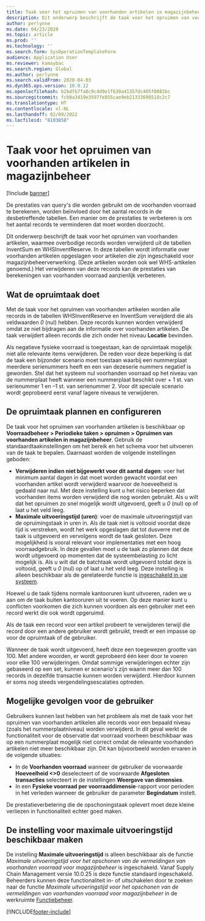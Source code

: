 ```yaml
---
title: Taak voor het opruimen van voorhanden artikelen in magazijnbeheer
description: Dit onderwerp beschrijft de taak voor het opruimen van voorhanden artikelen, waardoor de systeemprestaties worden verbeterd door gerelateerde maar onnodige records te identificeren en te verwijderen.
author: perlynne
ms.date: 04/23/2020
ms.topic: article
ms.prod: ''
ms.technology: ''
ms.search.form: SysOperationTemplateForm
audience: Application User
ms.reviewer: kamaybac
ms.search.region: Global
ms.author: perlynne
ms.search.validFrom: 2020-04-03
ms.dyn365.ops.version: 10.0.12
ms.openlocfilehash: b2bdfb7fa0c9c4d9e1f630a41357dc405f0082bc
ms.sourcegitcommit: fcb8a3419e3597fe855cae9eb21333698518c2c7
ms.translationtype: HT
ms.contentlocale: nl-NL
ms.lasthandoff: 02/09/2022
ms.locfileid: "8103858"
---
```

# <a name="warehouse-management-on-hand-entries-cleanup-job"></a>Taak voor het opruimen van voorhanden artikelen in magazijnbeheer

[!include [banner](../includes/banner.md)]

De prestaties van query's die worden gebruikt om de voorhanden voorraad te berekenen, worden beïnvloed door het aantal records in de desbetreffende tabellen. Een manier om de prestaties te verbeteren is om het aantal records te verminderen dat moet worden doorzocht.

Dit onderwerp beschrijft de taak voor het opruimen van voorhanden artikelen, waarmee overbodige records worden verwijderd uit de tabellen InventSum en WHSInventReserve. In deze tabellen wordt informatie over voorhanden artikelen opgeslagen voor artikelen die zijn ingeschakeld voor magazijnbeheerverwerking. (Deze artikelen worden ook wel WHS-artikelen genoemd.) Het verwijderen van deze records kan de prestaties van berekeningen van voorhanden voorraad aanzienlijk verbeteren.

## <a name="what-the-cleanup-job-does"></a>Wat de opruimtaak doet

Met de taak voor het opruimen van voorhanden artikelen worden alle records in de tabellen WHSInventReserve en InventSum verwijderd die als veldwaarden *0* (nul) hebben. Deze records kunnen worden verwijderd omdat ze niet bijdragen aan de informatie over voorhanden artikelen. De taak verwijdert alleen records die zich onder het niveau **Locatie** bevinden.

Als negatieve fysieke voorraad is toegestaan, kan de opruimtaak mogelijk niet alle relevante items verwijderen. De reden voor deze beperking is dat de taak een bijzonder scenario moet toestaan waarbij een nummerplaat meerdere serienummers heeft en een van dezeserie nummers negatief is geworden. Stel dat het systeem nul voorhanden voorraad op het niveau van de nummerplaat heeft wanneer een nummerplaat beschikt over + 1 st. van serienummer 1 en –1 st. van serienummer 2. Voor dit speciale scenario wordt geprobeerd eerst vanaf lagere niveaus te verwijderen.

## <a name="schedule-and-configure-the-cleanup-job"></a>De opruimtaak plannen en configureren

De taak voor het opruimen van voorhanden artikelen is beschikbaar op **Voorraadbeheer \> Periodieke taken \> opruimen \> Opruimen van voorhanden artikelen in magazijnbeheer**. Gebruik de standaardtaakinstellingen om het bereik en het schema voor het uitvoeren van de taak te bepalen. Daarnaast worden de volgende instellingen geboden:

- **Verwijderen indien niet bijgewerkt voor dit aantal dagen**: voer het minimum aantal dagen in dat moet worden gewacht voordat een voorhanden artikel wordt verwijderd waarvoor de hoeveelheid is gedaald naar nul. Met deze instelling kunt u het risico beperken dat voorhanden items worden verwijderd die nog worden gebruikt. Als u wilt dat het opruimen zo snel mogelijk wordt uitgevoerd, geeft u *0* (nul) op of laat u het veld leeg.
- **Maximale uitvoeringstijd (uren)**: voer de maximale uitvoeringstijd van de opruimingstaak in uren in. Als de taak niet is voltooid voordat deze tijd is verstreken, wordt het werk opgeslagen dat tot dusverre met de taak is uitgevoerd en vervolgens wordt de taak gesloten. Deze mogelijkheid is vooral relevant voor implementaties met een hoog voorraadgebruik. In deze gevallen moet u de taak zo plannen dat deze wordt uitgevoerd op momenten dat de systeembelasting zo licht mogelijk is. Als u wilt dat de batchtaak wordt uitgevoerd totdat deze is voltooid, geeft u *0* (nul) op of laat u het veld leeg. Deze instelling is alleen beschikbaar als de gerelateerde functie is [ingeschakeld in uw systeem](#max-execution-time).

Hoewel u de taak tijdens normale kantooruren kunt uitvoeren, raden we u aan om de taak buiten kantooruren uit te voeren. Op deze manier kunt u conflicten voorkomen die zich kunnen voordoen als een gebruiker met een record werkt die ook wordt opgeruimd.

Als de taak een record voor een artikel probeert te verwijderen terwijl die record door een andere gebruiker wordt gebruikt, treedt er een impasse op voor de opruimtaak of de gebruiker.

Wanneer de taak wordt uitgevoerd, heeft deze een toegewezen grootte van 100. Met andere woorden, er wordt geprobeerd één keer door te voeren voor elke 100 verwijderingen. Omdat sommige verwijderingen echter zijn gebaseerd op een set, kunnen er scenario's zijn waarin meer dan 100 records in dezelfde transactie kunnen worden verwijderd. Hierdoor kunnen er soms nog steeds vergendelingsescalaties optreden.

## <a name="possible-user-impact"></a>Mogelijke gevolgen voor de gebruiker

Gebruikers kunnen last hebben van het probleem als met de taak voor het opruimen van voorhanden artikelen alle records voor een bepaald niveau (zoals het nummerplaatniveau) worden verwijderd. In dit geval werkt de functionaliteit voor de observatie dat voorraad voorheen beschikbaar was op een nummerplaat mogelijk niet correct omdat de relevante voorhanden artikelen niet meer beschikbaar zijn. Dit kan bijvoorbeeld worden ervaren in de volgende situaties:

- In de **Voorhanden voorraad** wanneer de gebruiker de voorwaarde **Hoeveelheid \<\>0** deselecteert of de voorwaarde **Afgesloten transacties** selecteert in de instellingen **Weergave van dimensies**.
- In een **Fysieke voorraad per voorraaddimensie**-rapport voor perioden in het verleden wanneer de gebruiker de parameter **Begindatum** instelt.

De prestatieverbetering die de opschoningstaak oplevert moet deze kleine verliezen in functionaliteit echter goed maken.

## <a name="make-the-maximum-execution-time-setting-available"></a><a name="max-execution-time"></a>De instelling voor maximale uitvoeringstijd beschikbaar maken

De instelling **Maximale uitvoeringstijd** is alleen beschikbaar als de functie *Maximale uitvoeringstijd voor het opschonen van de vermeldingen van voorhanden voorraad voor magazijnbeheer* is ingeschakeld. Vanaf Supply Chain Management versie 10.0.25 is deze functie standaard ingeschakeld. Beheerders kunnen deze functionaliteit in- of uitschakelen door te zoeken naar de functie *Maximale uitvoeringstijd voor het opschonen van de vermeldingen van voorhanden voorraad voor magazijnbeheer* in de werkruimte [Functiebeheer](../../fin-ops-core/fin-ops/get-started/feature-management/feature-management-overview.md).


[!INCLUDE[footer-include](../../includes/footer-banner.md)]
